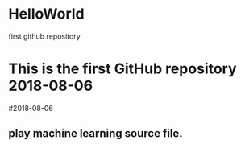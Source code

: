 # HelloWorld
first github repository
# This is the first GitHub repository 2018-08-06
#2018-08-06
## play machine learning source file.
